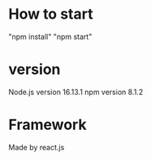 # How to start
"npm install"
"npm start"

# version
Node.js version 16.13.1
npm version 8.1.2

# Framework
Made by react.js

